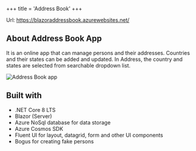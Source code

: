 +++
title = 'Address Book'
+++

Url: https://blazoraddressbook.azurewebsites.net/

## About Address Book App

It is an online app that can manage persons and their addresses. Countries and their states can be added and updated. In Address, the country and states are selected from searchable dropdown list.

![Address Book app](../address-book.jpg "Address book app")

## Built with
- .NET Core 8 LTS
- Blazor (Server)
- Azure NoSql database for data storage
- Azure Cosmos SDK
- Fluent UI for layout, datagrid, form and other UI components
- Bogus for creating fake persons
